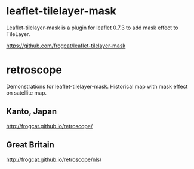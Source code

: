# leaflet-tilelayer-mask

Leaflet-tilelayer-mask is a plugin for leaflet 0.7.3 to add mask effect to TileLayer.

<https://github.com/frogcat/leaflet-tilelayer-mask>


# retroscope

Demonstrations for leaflet-tilelayer-mask.
Historical map with mask effect on satellite map.


## Kanto, Japan
<http://frogcat.github.io/retroscope/>

## Great Britain
<http://frogcat.github.io/retroscope/nls/>
